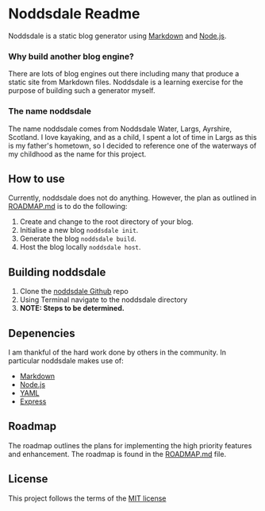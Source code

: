# Noddsdale Readme
Noddsdale is a static blog generator using [Markdown](https://daringfireball.net/projects/markdown/) and [Node.js](https://nodejs.org).

### Why build another blog engine?
There are lots of blog engines out there including many that produce a static site from Markdown files.  Noddsdale is a learning exercise for the purpose of building such a generator myself.

### The name noddsdale
The name noddsdale comes from Noddsdale Water, Largs, Ayrshire, Scotland.  I love kayaking, and as a child, I spent a lot of time in Largs as this is my father's hometown, so I decided to reference one of the waterways of my childhood as the name for this project.

## How to use
Currently, noddsdale does not do anything. However, the plan as outlined in [ROADMAP.md](./ROADMAP.md) is to do the following:

1. Create and change to the root directory of your blog.
2. Initialise a new blog `noddsdale init`.
3. Generate the blog `noddsdale build`.
4. Host the blog locally `noddsdale host`.

## Building noddsdale
1. Clone the [noddsdale Github](https://github.com/alanmills/noddsdale.git) repo
2. Using Terminal navigate to the noddsdale directory
3. **NOTE: Steps to be determined.**

## Depenencies
I am thankful of the hard work done by others in the community.  In particular noddsdale makes use of:
* [Markdown](https://daringfireball.net/projects/markdown/) 
* [Node.js](https://nodejs.org)
* [YAML](http://yaml.org)
* [Express](http://expressjs.com)

## Roadmap
The roadmap outlines the plans for implementing the high priority features and enhancement.  The roadmap is found in the [ROADMAP.md](./ROADMAP.md) file.

## License
This project follows the terms of the [MIT license](./LICENSE)